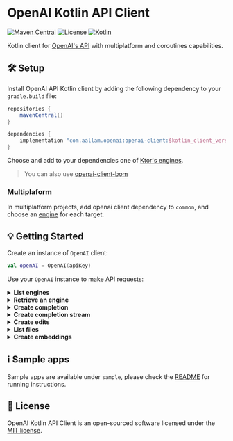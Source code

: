 # OpenAI Kotlin API Client

[![Maven Central](https://img.shields.io/maven-central/v/com.aallam.openai/openai-client?color=blue&label=Download)](https://search.maven.org/artifact/com.aallam.openai/openai-client)
[![License](https://img.shields.io/github/license/Aallam/openai-kotlin?color=yellow)](LICENSE.md)
[![Kotlin](https://img.shields.io/badge/kotlin-1.7.0-blue.svg?logo=kotlin)](https://kotlinlang.org/docs/releases.html#release-details)

Kotlin client for [OpenAI's API](https://beta.openai.com/docs/api-reference) with multiplatform and coroutines capabilities. 

## 🛠 Setup

Install OpenAI API Kotlin client by adding the following dependency to your `gradle.build` file:

```groovy
repositories {
    mavenCentral()
}

dependencies {
    implementation "com.aallam.openai:openai-client:$kotlin_client_version"
}
```
Choose and add to your dependencies one of [Ktor's engines](https://ktor.io/docs/http-client-engines.html).

> You can also use [openai-client-bom](openai-client-bom/README.md)

### Multiplaform
In multiplatform projects, add openai client dependency to `common`, and choose an [engine](https://ktor.io/docs/http-client-engines.html) for each target.

## 💡 Getting Started

Create an instance of `OpenAI` client:
```kotlin
val openAI = OpenAI(apiKey)
```
Use your `OpenAI` instance to make API requests:

<details>
  <summary><strong>List engines</strong></summary>

```kotlin
val engines: List<Engine> = openAI.engines()
```
</details>

<details>
  <summary><strong>Retrieve an engine</strong></summary>

```kotlin
val engines: List<Engine> = openAI.engines()
```
</details>    
    
<details>
  <summary><strong>Create completion</strong></summary>

```kotlin
val completionRequest = CompletionRequest(
    prompt = "Somebody once told me the world is gonna roll me",
    echo = true
)
val completion: TextCompletion = openAI.completion(Ada, completionRequest)
```
</details>    
    
<details>
  <summary><strong>Create completion stream</strong></summary>

```kotlin
val completions: Flow<TextCompletion> = openAI.completions(Ada, completionRequest)
```
</details>     

<details>
  <summary><strong>Create edits</strong></summary>

```kotlin
val request = EditsRequest(
    input = "What day of the wek is it?",
    instruction = "Fix the spelling mistakes"
)
val edit = openAI.edit(EngineId("text-davinci-edit-001"), request)
```
</details>

<details>
  <summary><strong>List files</strong></summary>

````kotlin
val files = openAI.files()
````
</details>

<details>
  <summary><strong>Create embeddings</strong></summary>

````kotlin
val embeddings = openAI.embeddings(
    engineId = EngineId("text-similarity-babbage-001"),
    request = EmbeddingRequest(input = listOf("The food was delicious and the waiter..."))
)
````
</details>  

## ℹ️ Sample apps

Sample apps are available under `sample`, please check the [README](sample/README.md) for running instructions.

## 📄 License

OpenAI Kotlin API Client is an open-sourced software licensed under the [MIT license](LICENSE.md).

